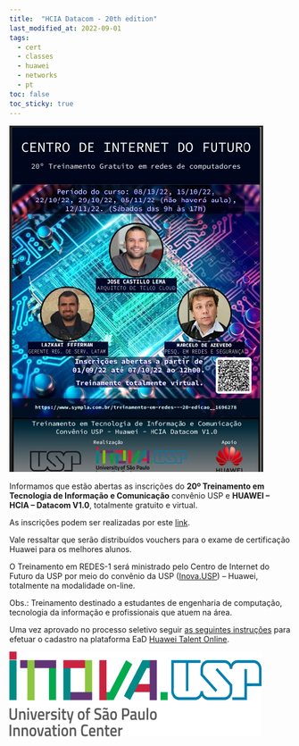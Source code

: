 ```yaml
---
title:  "HCIA Datacom - 20th edition"
last_modified_at: 2022-09-01
tags:
  - cert
  - classes
  - huawei
  - networks
  - pt
toc: false
toc_sticky: true
---
```


[![](/assets/images/posts/2022-09-01-hcia-20.jpeg)](https://www.sympla.com.br/treinamento-em-redes---20-edicao__1696278)

Informamos que estão abertas as inscrições do **20º Treinamento em Tecnologia de Informação e Comunicação** convênio USP e **HUAWEI – HCIA – Datacom V1.0**, totalmente gratuito e virtual.

As inscrições podem ser realizadas por este [link](https://www.sympla.com.br/treinamento-em-redes---20-edicao__1696278).

Vale ressaltar que serão distribuídos vouchers para o exame de certificação Huawei para os melhores alunos.

O Treinamento em REDES-1 será ministrado pelo Centro de Internet do Futuro da USP por meio do convênio da USP ([Inova.USP](https://inova.usp.br/)) – Huawei, totalmente na modalidade on-line.

Obs.: Treinamento destinado a estudantes de engenharia de computação, tecnologia da informação e profissionais que atuem na área.

Uma vez aprovado no processo seletivo seguir [as seguintes instruções](/haina-talent) para efetuar o cadastro na plataforma EaD [Huawei Talent Online](https://e.huawei.com/en/talent).

[![](/assets/images/posts/2021-03-26-hcia-15/2.png)](https://inova.usp.br/)
